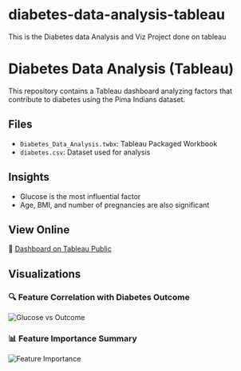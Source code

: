 # diabetes-data-analysis-tableau
This is the Diabetes data Analysis and Viz Project done on tableau

# Diabetes Data Analysis (Tableau)

This repository contains a Tableau dashboard analyzing factors that contribute to diabetes using the Pima Indians dataset.

## Files
- `Diabetes_Data_Analysis.twbx`: Tableau Packaged Workbook
- `diabetes.csv`: Dataset used for analysis

## Insights
- Glucose is the most influential factor
- Age, BMI, and number of pregnancies are also significant

## View Online
🔗 [Dashboard on Tableau Public](https://public.tableau.com/app/profile/kanika.dhyani/viz/Diabetes_Data_Analysis_17478845340210/Diabetes_Data_Analysis)

## Visualizations

### 🔍 Feature Correlation with Diabetes Outcome
![Glucose vs Outcome](glucose_correlation_chart.png)

### 📊 Feature Importance Summary
![Feature Importance](feature_importance.png)
